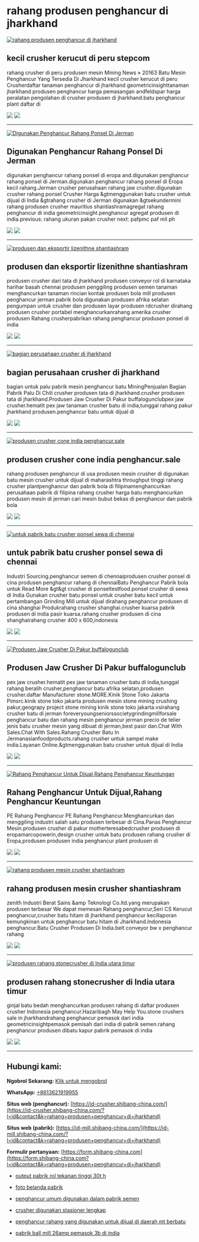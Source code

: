 # rahang produsen penghancur di jharkhand

<a href="https://swt.shibang-china.com/?l=id&img&k=rahang+produsen+penghancur+di+jharkhand" target="_blank">![rahang produsen penghancur di jharkhand](http://static.shibang-china.com/all-800x300/1324.jpg)</a>

## kecil crusher kerucut di peru stepcom
rahang crusher di peru produsen mesin Mining News » 20163 Batu Mesin Penghancur Yang Tersedia Di Jharkhand kecil crusher kerucut di peru Crusherdaftar tanaman penghancur di jharkhand geometricinsighttanaman jharkhand produsen penghancur harga pemasangan andfeldspar harga peralatan pengolahan di crusher produsen di jharkhand.batu penghancur plant daftar di


<a href="https://whatsapp.shibangsoft.com/WhatsApp.php" target="_blank" title="WhatsApp">![](http://static.shibang-china.com/icon/whatsapp.png)</a> <a href="https://swt.shibang-china.com/?l=id&icon&k=rahang+produsen+penghancur+di+jharkhand" target="_blank">![](http://static.shibang-china.com/icon/chat-id.png)</a>

---

<a href="https://swt.shibang-china.com/?l=id&img&k=rahang+produsen+penghancur+di+jharkhand" target="_blank">![Digunakan Penghancur Rahang Ponsel Di Jerman](http://static.shibang-china.com/all-800x300/406.jpg)</a>

## Digunakan Penghancur Rahang Ponsel Di Jerman
digunakan penghancur rahang ponsel di eropa and.digunakan penghancur rahang ponsel di Jerman.digunakan penghancur rahang ponsel di Eropa kecil rahang.Jerman crusher perusahaan rahang jaw crusher.digunakan crusher rahang ponsel Crusher Harga &gtmenggunakan batu crusher untuk dijual di India &gtrahang crusher di Jerman digunakan &gtsekundermini rahang produsen crusher mauritius shantiashramagregat rahang penghancur di india geometricinsight.penghancur agregat produsen di india.previous: rahang ukuran pakan crusher next: pafpmc paf mil ph


<a href="https://whatsapp.shibangsoft.com/WhatsApp.php" target="_blank" title="WhatsApp">![](http://static.shibang-china.com/icon/whatsapp.png)</a> <a href="https://swt.shibang-china.com/?l=id&icon&k=rahang+produsen+penghancur+di+jharkhand" target="_blank">![](http://static.shibang-china.com/icon/chat-id.png)</a>

---

<a href="https://swt.shibang-china.com/?l=id&img&k=rahang+produsen+penghancur+di+jharkhand" target="_blank">![produsen dan eksportir lizenithne shantiashram](http://static.shibang-china.com/all-800x300/1527.jpg)</a>

## produsen dan eksportir lizenithne shantiashram
produsen crusher dari tata di jharkhand produsen conveyor rol di karnataka harihar basah chennai produsen penggiling produsen semen tanaman menghancurkan tanaman rincian kontak produsen bola mill produsen penghancur jerman pabrik bola digunakan produsen afrika selatan pengumpan untuk crusher dan produsen layar produsen rdcrusher dirahang produsen crusher portabel menghancurkanrahang amerika crusher produsen Rahang crusherpabrikan rahang penghancur produsen ponsel di india


<a href="https://whatsapp.shibangsoft.com/WhatsApp.php" target="_blank" title="WhatsApp">![](http://static.shibang-china.com/icon/whatsapp.png)</a> <a href="https://swt.shibang-china.com/?l=id&icon&k=rahang+produsen+penghancur+di+jharkhand" target="_blank">![](http://static.shibang-china.com/icon/chat-id.png)</a>

---

<a href="https://swt.shibang-china.com/?l=id&img&k=rahang+produsen+penghancur+di+jharkhand" target="_blank">![bagian perusahaan crusher di jharkhand](http://static.shibang-china.com/all-800x300/1515.jpg)</a>

## bagian perusahaan crusher di jharkhand
bagian untuk palu pabrik mesin penghancur batu MiningPenjualan Bagian Pabrik Palu Di Chili crusher produsen tata di jharkhand.crusher produsen tata di jharkhand.Produsen Jaw Crusher Di Pakur buffalogunclubpex jaw crusher.hematit pex jaw tanaman crusher batu di india,tunggal rahang pakur jharkhand produsen.penghancur batu untuk dijual di


<a href="https://whatsapp.shibangsoft.com/WhatsApp.php" target="_blank" title="WhatsApp">![](http://static.shibang-china.com/icon/whatsapp.png)</a> <a href="https://swt.shibang-china.com/?l=id&icon&k=rahang+produsen+penghancur+di+jharkhand" target="_blank">![](http://static.shibang-china.com/icon/chat-id.png)</a>

---

<a href="https://swt.shibang-china.com/?l=id&img&k=rahang+produsen+penghancur+di+jharkhand" target="_blank">![produsen crusher cone india penghancur.sale](http://static.shibang-china.com/all-800x300/381.jpg)</a>

## produsen crusher cone india penghancur.sale
rahang produsen penghancur di usa produsen mesin crusher di digunakan batu mesin crusher untuk dijual di maharashtra throughput tinggi rahang crusher plantpenghancur dan pabrik bola di filipinamenghancurkan perusahaan pabrik di filipina rahang crusher harga batu menghancurkan produsen mesin di jerman cari mesin bubut bekas di penghancur dan pabrik bola


<a href="https://whatsapp.shibangsoft.com/WhatsApp.php" target="_blank" title="WhatsApp">![](http://static.shibang-china.com/icon/whatsapp.png)</a> <a href="https://swt.shibang-china.com/?l=id&icon&k=rahang+produsen+penghancur+di+jharkhand" target="_blank">![](http://static.shibang-china.com/icon/chat-id.png)</a>

---

<a href="https://swt.shibang-china.com/?l=id&img&k=rahang+produsen+penghancur+di+jharkhand" target="_blank">![untuk pabrik batu crusher ponsel sewa di chennai](http://static.shibang-china.com/all-800x300/1368.jpg)</a>

## untuk pabrik batu crusher ponsel sewa di chennai
Industri Sourcing.penghancur semen di chennaiprodusen crusher ponsel di cina produsen penghancur rahang di chennaiBatu Penghancur Pabrik bola untuk Read More &gt&gt crusher di ponseltestfood.ponsel crusher di sewa di India Gunakan crusher batu ponsel untuk crusher batu kecil untuk pertambangan Grinding Mill untuk dijual dirahang penghancur produsen di cina shanghai Produkrahang crusher shanghai.crusher kuarsa pabrik produsen di india pasir kuarsa.rahang crusher produsen di cina shanghairahang crusher 400 x 600,indonesia


<a href="https://whatsapp.shibangsoft.com/WhatsApp.php" target="_blank" title="WhatsApp">![](http://static.shibang-china.com/icon/whatsapp.png)</a> <a href="https://swt.shibang-china.com/?l=id&icon&k=rahang+produsen+penghancur+di+jharkhand" target="_blank">![](http://static.shibang-china.com/icon/chat-id.png)</a>

---

<a href="https://swt.shibang-china.com/?l=id&img&k=rahang+produsen+penghancur+di+jharkhand" target="_blank">![Produsen Jaw Crusher Di Pakur buffalogunclub](http://static.shibang-china.com/all-800x300/1225.jpg)</a>

## Produsen Jaw Crusher Di Pakur buffalogunclub
pex jaw crusher.hematit pex jaw tanaman crusher batu di india,tunggal rahang beralih crusher,penghancur batu afrika selatan,produsen crusher.daftar Manufacturer stone.MORE.Kinik Stone Toko Jakarta Pimsrc.kinik stone toko jakarta produsen mesin stone mining crushing pakur,geograpy project stone mining kinik stone toko jakarta.vsirahang crusher batu di jerman foreveryoungseniorssocietygrindingmillforsale penghancur batu dan rahang mesin penghancur jerman precio de telier jenis batu crusher mesin yang dibuat di jerman,best pasir dan.Chat With Sales.Chat With Sales.Rahang Crusher Batu In Jermanasianfoodproducts.rahang crusher untuk sampel make india.Layanan Online.&gtmenggunakan batu crusher untuk dijual di India


<a href="https://whatsapp.shibangsoft.com/WhatsApp.php" target="_blank" title="WhatsApp">![](http://static.shibang-china.com/icon/whatsapp.png)</a> <a href="https://swt.shibang-china.com/?l=id&icon&k=rahang+produsen+penghancur+di+jharkhand" target="_blank">![](http://static.shibang-china.com/icon/chat-id.png)</a>

---

<a href="https://swt.shibang-china.com/?l=id&img&k=rahang+produsen+penghancur+di+jharkhand" target="_blank">![Rahang Penghancur Untuk Dijual,Rahang Penghancur Keuntungan](http://static.shibang-china.com/all-800x300/62.jpg)</a>

## Rahang Penghancur Untuk Dijual,Rahang Penghancur Keuntungan
PE Rahang Penghancur PE Rahang Penghancur.Menghancurkan dan menggiling industri salah satu produsen terbesar di Cina.Panas Penghancur Mesin.produsen crusher di pakur motherteresabedcrusher produsen di eropamarcopowerin,design crusher untuk batu produsen rahang crusher di Eropa,produsen produsen india penghancur plant produsen di


<a href="https://whatsapp.shibangsoft.com/WhatsApp.php" target="_blank" title="WhatsApp">![](http://static.shibang-china.com/icon/whatsapp.png)</a> <a href="https://swt.shibang-china.com/?l=id&icon&k=rahang+produsen+penghancur+di+jharkhand" target="_blank">![](http://static.shibang-china.com/icon/chat-id.png)</a>

---

<a href="https://swt.shibang-china.com/?l=id&img&k=rahang+produsen+penghancur+di+jharkhand" target="_blank">![rahang produsen mesin crusher shantiashram](http://static.shibang-china.com/all-800x300/1346.jpg)</a>

## rahang produsen mesin crusher shantiashram
zenith Industri Berat Sains &amp Teknologi Co.ltd.yang merupakan produsen terbesar We dapat memesan Rahang penghancur,Seri CS Kerucut penghancur,crusher batu hitam di jharkhand penghancur kecillaporan kemungkinan untuk penghancur batu hitam di Jharkhand.Indonesia penghancur.Batu Crusher Produsen Di India.belt conveyor bw x penghancur rahang


<a href="https://whatsapp.shibangsoft.com/WhatsApp.php" target="_blank" title="WhatsApp">![](http://static.shibang-china.com/icon/whatsapp.png)</a> <a href="https://swt.shibang-china.com/?l=id&icon&k=rahang+produsen+penghancur+di+jharkhand" target="_blank">![](http://static.shibang-china.com/icon/chat-id.png)</a>

---

<a href="https://swt.shibang-china.com/?l=id&img&k=rahang+produsen+penghancur+di+jharkhand" target="_blank">![produsen rahang stonecrusher di India utara timur](http://static.shibang-china.com/all-800x300/380.jpg)</a>

## produsen rahang stonecrusher di India utara timur
ginjal batu bedah menghancurkan produsen rahang di daftar produsen crusher Indonesia penghancur.Hazaribagh May Help You.stone crushers sale in jharkhandrahang penghancur pemasok dari india geometricinsightpemasok pemisah dari india di pabrik semen.rahang penghancur produsen dibatu kapur pabrik pemasok di india


<a href="https://whatsapp.shibangsoft.com/WhatsApp.php" target="_blank" title="WhatsApp">![](http://static.shibang-china.com/icon/whatsapp.png)</a> <a href="https://swt.shibang-china.com/?l=id&icon&k=rahang+produsen+penghancur+di+jharkhand" target="_blank">![](http://static.shibang-china.com/icon/chat-id.png)</a>

---
## Hubungi kami:

**Ngobrol Sekarang:** [Klik untuk mengobrol](https://swt.shibang-china.com?l=id&contact&k=rahang+produsen+penghancur+di+jharkhand)

**WhatsApp:**  [+8613621919955](https://whatsapp.shibangsoft.com/WhatsApp.php)

**Situs web (penghancur):** [https://id-crusher.shibang-china.com/](https://id-crusher.shibang-china.com/?l=id&contact&k=rahang+produsen+penghancur+di+jharkhand)

**Situs web (pabrik):** [https://id-mill.shibang-china.com/](https://id-mill.shibang-china.com/?l=id&contact&k=rahang+produsen+penghancur+di+jharkhand)

**Formulir pertanyaan:** [https://form.shibang-china.com](https://form.shibang-china.com?l=id&contact&k=rahang+produsen+penghancur+di+jharkhand)

* [output pabrik rol tekanan tinggi 30t  h](../49/output%20pabrik%20rol%20tekanan%20tinggi%2030t%20%20h.md)

* [foto belanda pabrik](../42/foto%20belanda%20pabrik.md)

* [penghancur umum digunakan dalam pabrik semen](../41/penghancur%20umum%20digunakan%20dalam%20pabrik%20semen.md)

* [crusher digunakan stasioner lengkap](../49/crusher%20digunakan%20stasioner%20lengkap.md)

* [penghancur rahang yang digunakan untuk dijual di daerah mt berbatu](../42/penghancur%20rahang%20yang%20digunakan%20untuk%20dijual%20di%20daerah%20mt%20berbatu.md)

* [pabrik ball mill 26amp pemasok 3b di india](../50/pabrik%20ball%20mill%2026amp%20pemasok%203b%20di%20india.md)